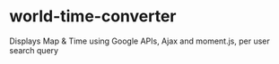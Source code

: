 # world-time-converter
Displays Map &amp; Time using Google APIs, Ajax and moment.js, per user search query
